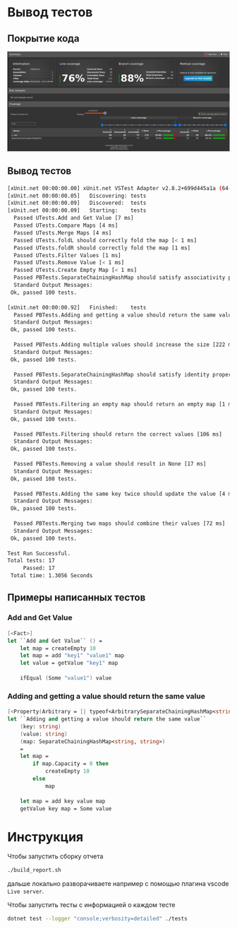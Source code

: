 # Вывод тестов

## Покрытие кода

![покрытие кода тестами](images/report2.png)

## Вывод тестов

```bash
[xUnit.net 00:00:00.00] xUnit.net VSTest Adapter v2.8.2+699d445a1a (64-bit .NET 8.0.19)
[xUnit.net 00:00:00.05]   Discovering: tests
[xUnit.net 00:00:00.09]   Discovered:  tests
[xUnit.net 00:00:00.09]   Starting:    tests
  Passed UTests.Add and Get Value [7 ms]
  Passed UTests.Compare Maps [4 ms]
  Passed UTests.Merge Maps [4 ms]
  Passed UTests.foldL should correctly fold the map [< 1 ms]
  Passed UTests.foldR should correctly fold the map [1 ms]
  Passed UTests.Filter Values [1 ms]
  Passed UTests.Remove Value [< 1 ms]
  Passed UTests.Create Empty Map [< 1 ms]
  Passed PBTests.SeparateChainingHashMap should satisfy associativity property [170 ms]
  Standard Output Messages:
 Ok, passed 100 tests.

[xUnit.net 00:00:00.92]   Finished:    tests
  Passed PBTests.Adding and getting a value should return the same value [37 ms]
  Standard Output Messages:
 Ok, passed 100 tests.

  Passed PBTests.Adding multiple values should increase the size [222 ms]
  Standard Output Messages:
 Ok, passed 100 tests.

  Passed PBTests.SeparateChainingHashMap should satisfy identity property [119 ms]
  Standard Output Messages:
 Ok, passed 100 tests.

  Passed PBTests.Filtering an empty map should return an empty map [1 ms]
  Standard Output Messages:
 Ok, passed 100 tests.

  Passed PBTests.Filtering should return the correct values [106 ms]
  Standard Output Messages:
 Ok, passed 100 tests.

  Passed PBTests.Removing a value should result in None [17 ms]
  Standard Output Messages:
 Ok, passed 100 tests.

  Passed PBTests.Adding the same key twice should update the value [4 ms]
  Standard Output Messages:
 Ok, passed 100 tests.

  Passed PBTests.Merging two maps should combine their values [72 ms]
  Standard Output Messages:
 Ok, passed 100 tests.

Test Run Successful.
Total tests: 17
     Passed: 17
 Total time: 1.3056 Seconds
```

## Примеры написанных тестов

### Add and Get Value

```fs
[<Fact>]
let ``Add and Get Value`` () =
    let map = createEmpty 10
    let map = add "key1" "value1" map
    let value = getValue "key1" map

    ifEqual (Some "value1") value
```

### Adding and getting a value should return the same value

```fs
[<Property(Arbitrary = [| typeof<ArbitrarySeparateChainingHashMap<string, string>> |])>]
let ``Adding and getting a value should return the same value``
    (key: string)
    (value: string)
    (map: SeparateChainingHashMap<string, string>)
    =
    let map =
        if map.Capacity = 0 then
            createEmpty 10
        else
            map

    let map = add key value map
    getValue key map = Some value
```

# Инструкция

Чтобы запустить сборку отчета
```bash
./build_report.sh
```
дальше локально разворачиваете например с помощью плагина vscode `Live server`.

Чтобы запустить тесты с информацией о каждом тесте
```bash
dotnet test --logger "console;verbosity=detailed" ./tests
```
